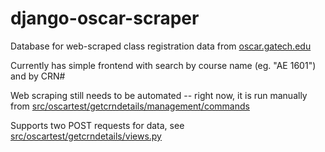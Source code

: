 # django-oscar-scraper

Database for web-scraped class registration data from [oscar.gatech.edu](https://oscar.gatech.edu)

Currently has simple frontend with search by course name (eg. "AE 1601") and by CRN#

Web scraping still needs to be automated -- right now, it is run manually from [src/oscartest/getcrndetails/management/commands](https://github.com/AlexanderPuckhaber/django-oscar-scraper/tree/main/src/oscartest/getcrndetails/management/commands)

Supports two POST requests for data, see [src/oscartest/getcrndetails/views.py](https://github.com/AlexanderPuckhaber/django-oscar-scraper/blob/main/src/oscartest/getcrndetails/views.py)


